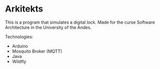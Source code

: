 # Arkitekts

This is a program that simulates a digital lock. Made for the curse Software Architecture in the University of the Andes.

Technologies:
* Arduino
* Mosquito Broker (MQTT)
* Java
* Wildfly
